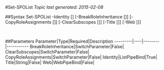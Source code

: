 #Set-SPOList
*Topic last generated: 2015-02-08*


##Syntax
    Set-SPOList -Identity [<ListPipeBind>] [-BreakRoleInheritance [<SwitchParameter>]] [-CopyRoleAssignments [<SwitchParameter>]] [-ClearSubscopes [<SwitchParameter>]] [-Title [<String>]] [-Web [<WebPipeBind>]]

&nbsp;

##Parameters
Parameter|Type|Required|Description
---------|----|--------|-----------
BreakRoleInheritance|SwitchParameter|False|
ClearSubscopes|SwitchParameter|False|
CopyRoleAssignments|SwitchParameter|False|
Identity|ListPipeBind|True|
Title|String|False|
Web|WebPipeBind|False|

